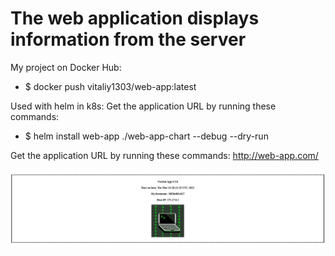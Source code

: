 # The web application displays information from the server

My project on Docker Hub:
* $ docker push vitaliy1303/web-app:latest

Used with helm in k8s:
Get the application URL by running these commands:

* $ helm install web-app ./web-app-chart --debug --dry-run

Get the application URL by running these commands:
  http://web-app.com/

![alt text](https://github.com/vitaliy-developer/info_from_the_hosts/blob/main/img101.png)
